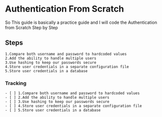 # Authentication From Scratch

So This guide is basically a practice guide and I will code the Authentication from Scratch Step by Step

## Steps 
    1.Compare both username and password to hardcoded values
    2.Add the ability to handle multiple users
    3.Use hashing to keep our passwords secure
    4.Store user credentials in a separate configuration file
    5.Store user credentials in a database


### Tracking

    - [ ] 1.Compare both username and password to hardcoded values
    - [ ] 2.Add the ability to handle multiple users
    - [ ] 3.Use hashing to keep our passwords secure
    - [ ] 4.Store user credentials in a separate configuration file
    - [ ] 5.Store user credentials in a database

